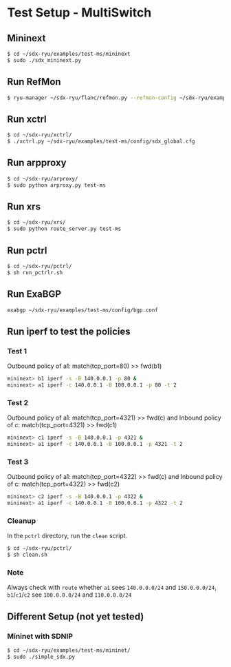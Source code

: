 # Test Setup - MultiSwitch

## Mininext
```bash
$ cd ~/sdx-ryu/examples/test-ms/mininext
$ sudo ./sdx_mininext.py
```

## Run RefMon

```bash
$ ryu-manager ~/sdx-ryu/flanc/refmon.py --refmon-config ~/sdx-ryu/examples/test-ms/config/sdx_global.cfg
```

## Run xctrl

```bash
$ cd ~/sdx-ryu/xctrl/
$ ./xctrl.py ~/sdx-ryu/examples/test-ms/config/sdx_global.cfg
```

## Run arpproxy

```bash
$ cd ~/sdx-ryu/arproxy/
$ sudo python arproxy.py test-ms
```

## Run xrs

```bash
$ cd ~/sdx-ryu/xrs/
$ sudo python route_server.py test-ms
```

## Run pctrl

```bash
$ cd ~/sdx-ryu/pctrl/
$ sh run_pctrlr.sh
```

## Run ExaBGP

```bash
exabgp ~/sdx-ryu/examples/test-ms/config/bgp.conf
```

## Run iperf to test the policies

### Test 1

Outbound policy of a1: match(tcp_port=80) >> fwd(b1)

```bash
mininext> b1 iperf -s -B 140.0.0.1 -p 80 &  
mininext> a1 iperf -c 140.0.0.1 -B 100.0.0.1 -p 80 -t 2
```

### Test 2

Outbound policy of a1: match(tcp_port=4321) >> fwd(c)
and Inbound policy of c: match(tcp_port=4321) >> fwd(c1)

```bash
mininext> c1 iperf -s -B 140.0.0.1 -p 4321 &
mininext> a1 iperf -c 140.0.0.1 -B 100.0.0.1 -p 4321 -t 2  
```

### Test 3 

Outbound policy of a1: match(tcp_port=4322) >> fwd(c)
and Inbound policy of c: match(tcp_port=4322) >> fwd(c2)

```bash
mininext> c2 iperf -s -B 140.0.0.1 -p 4322 &  
mininext> a1 iperf -c 140.0.0.1 -B 100.0.0.1 -p 4322 -t 2  
```

### Cleanup
In the `pctrl` directory, run the `clean` script. 
```bash
$ cd ~/sdx-ryu/pctrl/
$ sh clean.sh
```

### Note

Always check with ```route``` whether ```a1``` sees ```140.0.0.0/24``` and ```150.0.0.0/24```, ```b1```/```c1```/```c2``` see ```100.0.0.0/24``` and ```110.0.0.0/24```

## Different Setup (not yet tested)

### Mininet with SDNIP

```bash
$ cd ~/sdx-ryu/examples/test-ms/mininet/
$ sudo ./simple_sdx.py
```

